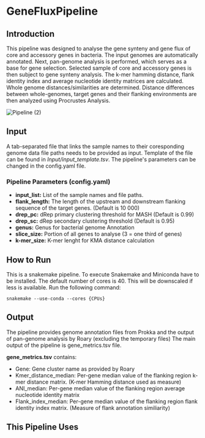 # GeneFluxPipeline

## Introduction 
This pipeline was designed to analyse the gene synteny and gene flux of core and accessory genes in bacteria. The input genomes are automatically annotated. Next, pan-genome analysis is performed, which serves as a base for gene selection. Selected sample of core and accessory genes is then subject to gene synteny analysis. The k-mer hamming distance, flank identity index  and average nucleotide identity matrices are calculated. Whole genome distances/similarities are determined. Distance differences between whole-genomes, target genes and their flanking environments are then analyzed using Procrustes Analysis. 

![Pipeline (2)](https://github.com/MartinaVojtkova/GeneFluxPipeline/assets/101507399/f6bffe38-e6a9-4289-ad55-659f794bc7f4)

## Input
A tab-separated file that links the sample names to their coresponding genome data file paths needs to be provided as input. Template of the file can be found in _Input/input_template.tsv_.
The pipeline's parameters can be changed in the config.yaml file. 

### Pipeline Parameters (config.yaml)
- **input_list:** List of the sample names and file paths. 
- **flank_length:** The length of the upstream and downstream flanking sequence of the target genes. (Default is 10 000)
- **drep_pc:** dRep primary clustering threshold for MASH (Default is 0.99) 
- **drep_sc:** dRep secondary clustering threshold (Default is 0.95) 
- **genus:**  Genus for bacterial genome Annotation
- **slice_size:** Portion of all genes to analyse (3 = one third of genes)
- **k-mer_size:** K-mer lenght for KMA distance calculation

## How to Run 
This is a snakemake pipeline. To execute Snakemake and Miniconda have to be installed. The default number of cores is 40. This will be downscaled if less is available. 
Run the following command: 
```
snakemake --use-conda --cores {CPUs}
```
## Output 
The pipeline provides genome annotation files from Prokka and the output of pan-genome analysis by Roary (excluding the temporary files)
The main output of the pipeline is gene_metrics.tsv file. 

**gene_metrics.tsv** contains: 
- Gene: Gene cluster name as provided by Roary 
- Kmer_distance_median: Per-gene median value of the flanking region k-mer distance matrix. (K-mer Hamming distance used as measure)
- ANI_median: Per-gene median value of the flanking region average nucleotide identity matrix
- Flank_index_median: Per-gene median value of the flanking region flank identity index matrix. (Measure of flank annotation similiarity)

## This Pipeline Uses 
